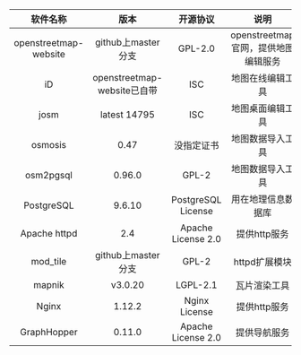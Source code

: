 |  软件名称  |  版本  |  开源协议  |  说明 |
|:------:|:------:|:------:|:------:|
| openstreetmap-website | github上master分支 | GPL-2.0 | openstreetmap官网，提供地图编辑服务 |
| iD | openstreetmap-website已自带 | ISC | 地图在线编辑工具 |
| josm | latest 14795 | ISC | 地图桌面编辑工具 |
| osmosis | 0.47 | 没指定证书 | 地图数据导入工具 |
| osm2pgsql | 0.96.0 | GPL-2 | 地图数据导入工具 |
| PostgreSQL | 9.6.10 | PostgreSQL License | 用在地理信息数据库 |
| Apache httpd | 2.4 | Apache License 2.0 | 提供http服务 |
| mod_tile | github上master分支 | GPL-2 | httpd扩展模块 |
| mapnik | v3.0.20 | LGPL-2.1 | 瓦片渲染工具 |
| Nginx | 1.12.2 | Nginx License | 提供http服务 |
| GraphHopper | 0.11.0 | Apache License 2.0 | 提供导航服务 |